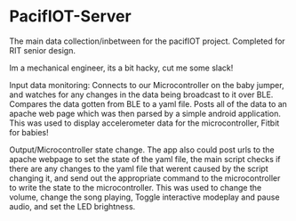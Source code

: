 # PacifIOT-Server
The main data collection/inbetween for the pacifIOT project. Completed for RIT senior design. 

Im a mechanical engineer, its a bit hacky, cut me some slack!

Input data monitoring: 
Connects to our Microcontroller on the baby jumper, and watches for any changes in the data being broadcast to it over BLE.
Compares the data gotten from BLE to a yaml file. 
Posts all of the data to an apache web page which was then parsed by a simple android application. 
This was used to display accelerometer data for the microcontroller, Fitbit for babies! 

Output/Microcontroller state change. 
The app also could post urls to the apache webpage to set the state of the yaml file, the main script checks if there are any changes to the yaml file that werent caused by the script changing it, and send out the appropriate command to the microcontroller to write the state to the microcontroller. 
This was used to change the volume, change the song playing, Toggle interactive modeplay and pause audio, and set the LED brightness. 
